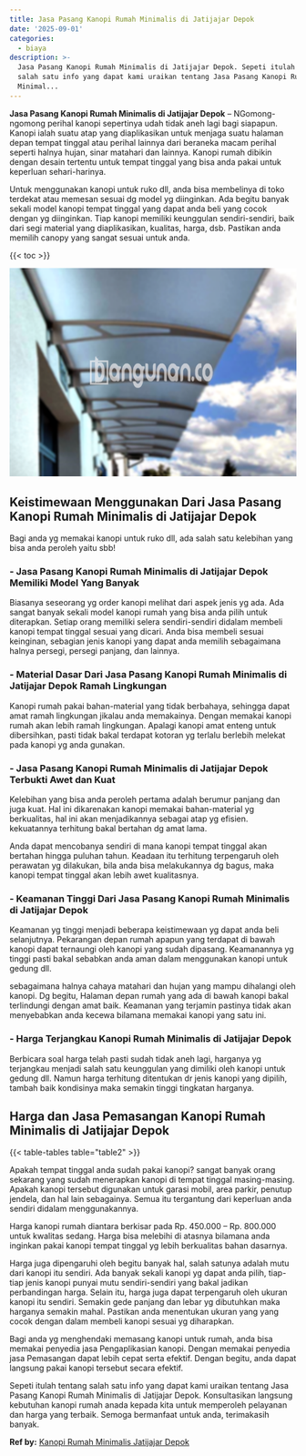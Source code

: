 ```yaml
---
title: Jasa Pasang Kanopi Rumah Minimalis di Jatijajar Depok
date: '2025-09-01'
categories:
  - biaya
description: >-
  Jasa Pasang Kanopi Rumah Minimalis di Jatijajar Depok. Sepeti itulah tentang
  salah satu info yang dapat kami uraikan tentang Jasa Pasang Kanopi Rumah
  Minimal...
---
```


**Jasa Pasang Kanopi Rumah Minimalis di Jatijajar Depok** – NGomong-ngomong perihal kanopi sepertinya udah tidak aneh lagi bagi siapapun. Kanopi ialah suatu atap yang diaplikasikan untuk menjaga suatu halaman depan tempat tinggal atau perihal lainnya dari beraneka macam perihal seperti halnya hujan, sinar matahari dan lainnya. Kanopi rumah dibikin dengan desain tertentu untuk tempat tinggal yang bisa anda pakai untuk keperluan sehari-harinya.

Untuk menggunakan kanopi untuk ruko dll, anda bisa membelinya di toko terdekat atau memesan sesuai dg model yg diinginkan. Ada begitu banyak sekali model kanopi tempat tinggal yang dapat anda beli yang cocok dengan yg diinginkan. Tiap kanopi memiliki keunggulan sendiri-sendiri, baik dari segi material yang diaplikasikan, kualitas, harga, dsb. Pastikan anda memilih canopy yang sangat sesuai untuk anda.

{{< toc >}}

![Jasa Pasang Kanopi Rumah Minimalis di Jatijajar Depok](/images/harga-kanopi-minimalis-21.png)

## Keistimewaan Menggunakan Dari Jasa Pasang Kanopi Rumah Minimalis di Jatijajar Depok

Bagi anda yg memakai kanopi untuk ruko dll, ada salah satu kelebihan yang bisa anda peroleh yaitu sbb!

### \- Jasa Pasang Kanopi Rumah Minimalis di Jatijajar Depok Memiliki Model Yang Banyak

Biasanya seseorang yg order kanopi melihat dari aspek jenis yg ada. Ada sangat banyak sekali model kanopi rumah yang bisa anda pilih untuk diterapkan. Setiap orang memiliki selera sendiri-sendiri didalam membeli kanopi tempat tinggal sesuai yang dicari. Anda bisa membeli sesuai keinginan, sebagian jenis kanopi yang dapat anda memilih sebagaimana halnya persegi, persegi panjang, dan lainnya.

### \- Material Dasar Dari Jasa Pasang Kanopi Rumah Minimalis di Jatijajar Depok Ramah Lingkungan

Kanopi rumah pakai bahan-material yang tidak berbahaya, sehingga dapat amat ramah lingkungan jikalau anda memakainya. Dengan memakai kanopi rumah akan lebih ramah lingkungan. Apalagi kanopi amat enteng untuk dibersihkan, pasti tidak bakal terdapat kotoran yg terlalu berlebih melekat pada kanopi yg anda gunakan.

### \- Jasa Pasang Kanopi Rumah Minimalis di Jatijajar Depok Terbukti Awet dan Kuat

Kelebihan yang bisa anda peroleh pertama adalah berumur panjang dan juga kuat. Hal ini dikarenakan kanopi memakai bahan-material yg berkualitas, hal ini akan menjadikannya sebagai atap yg efisien. kekuatannya terhitung bakal bertahan dg amat lama.

Anda dapat mencobanya sendiri di mana kanopi tempat tinggal akan bertahan hingga puluhan tahun. Keadaan itu terhitung terpengaruh oleh perawatan yg dilakukan, bila anda bisa melakukannya dg bagus, maka kanopi tempat tinggal akan lebih awet kualitasnya.

### \- Keamanan Tinggi Dari Jasa Pasang Kanopi Rumah Minimalis di Jatijajar Depok

Keamanan yg tinggi menjadi beberapa keistimewaan yg dapat anda beli selanjutnya. Pekarangan depan rumah apapun yang terdapat di bawah kanopi dapat ternaungi oleh kanopi yang sudah dipasang. Keamanannya yg tinggi pasti bakal sebabkan anda aman dalam menggunakan kanopi untuk gedung dll.

sebagaimana halnya cahaya matahari dan hujan yang mampu dihalangi oleh kanopi. Dg begitu, Halaman depan rumah yang ada di bawah kanopi bakal terlindungi dengan amat baik. Keamanan yang terjamin pastinya tidak akan menyebabkan anda kecewa bilamana memakai kanopi yang satu ini.

### \- Harga Terjangkau Kanopi Rumah Minimalis di Jatijajar Depok

Berbicara soal harga telah pasti sudah tidak aneh lagi, harganya yg terjangkau menjadi salah satu keunggulan yang dimiliki oleh kanopi untuk gedung dll. Namun harga terhitung ditentukan dr jenis kanopi yang dipilih, tambah baik kondisinya maka semakin tinggi tingkatan harganya.

## Harga dan Jasa Pemasangan Kanopi Rumah Minimalis di Jatijajar Depok

{{< table-tables table="table2" >}}

Apakah tempat tinggal anda sudah pakai kanopi? sangat banyak orang sekarang yang sudah menerapkan kanopi di tempat tinggal masing-masing. Apakah kanopi tersebut digunakan untuk garasi mobil, area parkir, penutup jendela, dan hal lain sebagainya. Semua itu tergantung dari keperluan anda sendiri didalam menggunakannya.

Harga kanopi rumah diantara berkisar pada Rp. 450.000 – Rp. 800.000 untuk kwalitas sedang. Harga bisa melebihi di atasnya bilamana anda inginkan pakai kanopi tempat tinggal yg lebih berkualitas bahan dasarnya.

Harga juga dipengaruhi oleh begitu banyak hal, salah satunya adalah mutu dari kanopi itu sendiri. Ada banyak sekali kanopi yg dapat anda pilih, tiap-tiap jenis kanopi punyai mutu sendiri-sendiri yang bakal jadikan perbandingan harga. Selain itu, harga juga dapat terpengaruh oleh ukuran kanopi itu sendiri. Semakin gede panjang dan lebar yg dibutuhkan maka harganya semakin mahal. Pastikan anda menentukan ukuran yang yang cocok dengan dalam membeli kanopi sesuai yg diharapkan.

Bagi anda yg menghendaki memasang kanopi untuk rumah, anda bisa memakai penyedia jasa Pengaplikasian kanopi. Dengan memakai penyedia jasa Pemasangan dapat lebih cepat serta efektif. Dengan begitu, anda dapat langsung pakai kanopi tersebut secara efektif.

Sepeti itulah tentang salah satu info yang dapat kami uraikan tentang Jasa Pasang Kanopi Rumah Minimalis di Jatijajar Depok. Konsultasikan langsung kebutuhan kanopi rumah anada kepada kita untuk memperoleh pelayanan dan harga yang terbaik. Semoga bermanfaat untuk anda, terimakasih banyak.

**Ref by:**  [Kanopi Rumah Minimalis Jatijajar Depok](https://id.wikipedia.org/wiki/Kanopi)

